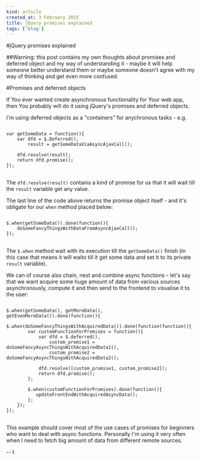 ```yaml
---
kind: article
created_at: 3 February 2015
title: jQuery promises explained
tags: ['blog']
---
```


#jQuery promises explained

##Warning: this post contains my own thoughts about promises and deferred object and my way of understanding it - maybe it will help someone better understand them or maybe someone doesn't agree with my way of thinking and get even more confused.

#Promises and deferred objects

If You ever wanted create asynchronous functionality for Your web app, then You probably will do it using jQuery's promises and deferred objects.

I'm using deferred objects as a "containers" for anychronous tasks - e.g. 

<pre>
<code class="javascript">
var getSomeData = function(){
    var dfd = $.Deferred(),
        result = getSomeDataViaAsyncAjaxCall();

    dfd.resolve(result);
    return dfd.promise();
});
</code>
</pre>

The `dfd.resolve(result)` contains a kind of promise for us that it will wait till the `result` variable get any value.

The last line of the code above returns the promise object itself - and it's obligate for our `when` method placed below:

<pre>
<code class="javascript">
$.when(getSomeData()).done(function(){
    doSomeFancyThingsWithDataFromAsyncAjaxCall();
});
</code>
</pre>

The `$.when` method wait with its execution till the `getSomeData()` finish (in this case that means it will waito till it get some data and set it to its private `result` variable).

We can of course also chain, nest and combine async functions - let's say that we want acquire some huge amount of data from various sources asynchronously, compute it and then send to the frontend to visualise it to the user: 

<pre>
<code class="javascript">
$.when(getSomeData(), getMoreData(), getEvenMoreData()).done(function(){
    $.when(doSomeFancyThingsWithAcquiredData()).done(function(function(){
        var customFunctionForPromises = function(){
            var dfd = $.deferred(),
                custom_promise1 = doSomeFancyAsyncThingsWithAcquiredData1(),
                custom_promise2 = doSomeFancyAsyncThingsWithAcquiredData2();

            dfd.resolve([custom_promise1, custom_promise2]);
            return dfd.promise();
        };

        $.when(customFunctionForPromises).done(function(){
           updateFrontEndWithAcquiredAsyncData(); 
        };
    });
});
</code>
</pre>

This example should cover most of the use cases of promises for beginners who want to deal with async functions. Personally I'm using it very often when I need to fetch big amount of data from different remote sources.

-- ł.
